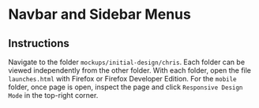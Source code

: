 # Navbar and Sidebar Menus

## Instructions
Navigate to the folder `mockups/initial-design/chris`. Each folder can be viewed independently from the other folder. With each folder, open the file `launches.html` with Firefox or Firefox Developer Edition. For the `mobile` folder, once page is open, inspect the page and click `Responsive Design Mode` in the top-right corner.